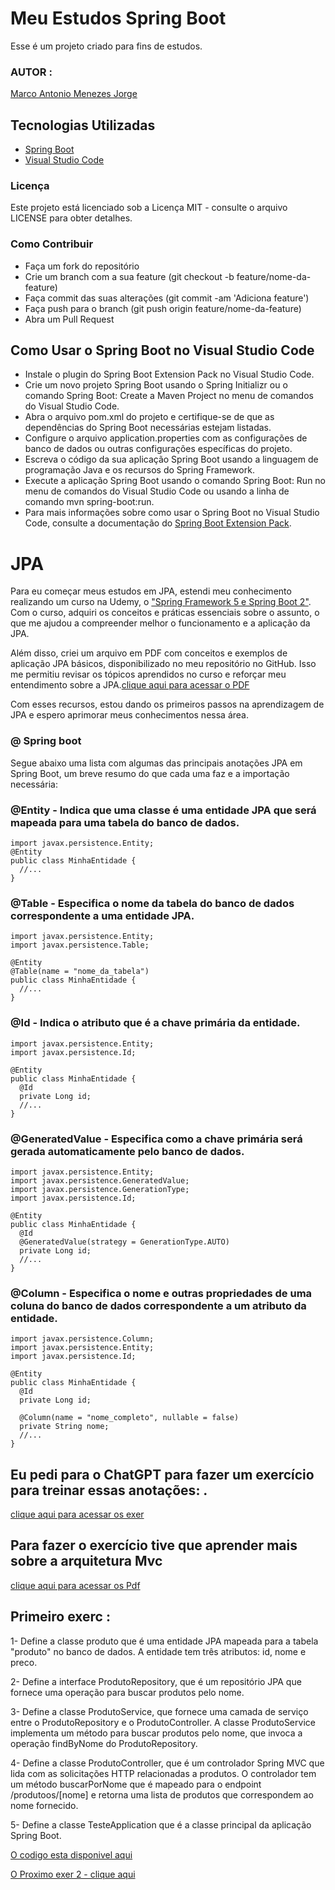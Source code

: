 # Meu Estudos Spring Boot

Esse é um projeto criado  para fins de estudos.

### AUTOR :
[Marco Antonio Menezes Jorge](https://github.com/MarcoAntonioMj)
## Tecnologias Utilizadas
- [Spring Boot](https://marketplace.visualstudio.com/items?itemName=vmware.vscode-boot-dev-pack)
- [Visual Studio Code](https://code.visualstudio.com/)

### Licença
Este projeto está licenciado sob a Licença MIT - consulte o arquivo LICENSE para obter detalhes.

### Como Contribuir
- Faça um fork do repositório
- Crie um branch com a sua feature (git checkout -b feature/nome-da-feature)
- Faça commit das suas alterações (git commit -am 'Adiciona feature')
- Faça push para o branch (git push origin feature/nome-da-feature)
- Abra um Pull Request

## Como Usar o Spring Boot no Visual Studio Code
- Instale o plugin do Spring Boot Extension Pack no Visual Studio Code.
- Crie um novo projeto Spring Boot usando o Spring Initializr ou o comando Spring Boot: Create a Maven Project no menu de comandos do Visual Studio Code.
- Abra o arquivo pom.xml do projeto e certifique-se de que as dependências do Spring Boot necessárias estejam listadas.
- Configure o arquivo application.properties com as configurações de banco de dados ou outras configurações específicas do projeto.
- Escreva o código da sua aplicação Spring Boot usando a linguagem de programação Java e os recursos do Spring Framework.
- Execute a aplicação Spring Boot usando o comando Spring Boot: Run no menu de comandos do Visual Studio Code ou usando a linha de comando mvn spring-boot:run.
- Para mais informações sobre como usar o Spring Boot no Visual Studio Code, consulte a documentação do [Spring Boot Extension Pack](https://marketplace.visualstudio.com/items?itemName=vmware.vscode-boot-dev-pack).

# JPA

Para eu começar meus estudos em JPA, estendi meu conhecimento realizando um curso na Udemy, o ["Spring Framework 5 e Spring Boot 2"](https://www.udemy.com/course/spring-framework-5-spring-boot-2/). Com o curso, adquiri os conceitos e práticas essenciais sobre o assunto, o que me ajudou a compreender melhor o funcionamento e a aplicação da JPA.

Além disso, criei um arquivo em PDF com conceitos e exemplos de aplicação JPA básicos, disponibilizado no meu repositório no GitHub. Isso me permitiu revisar os tópicos aprendidos no curso e reforçar meu entendimento sobre a JPA.[clique aqui para acessar o PDF](https://github.com/MarcoAntonioMj/Spring-Boot/tree/main/PDFS)

Com esses recursos, estou dando os primeiros passos na aprendizagem de JPA e espero aprimorar meus conhecimentos nessa área.

### @ Spring boot 

Segue abaixo uma lista com algumas das principais anotações JPA em Spring Boot, um breve resumo do que cada uma faz e a importação necessária: 

### @Entity - Indica que uma classe é uma entidade JPA que será mapeada para uma tabela do banco de dados.
```
import javax.persistence.Entity;
@Entity
public class MinhaEntidade {
  //...
}
```
### @Table - Especifica o nome da tabela do banco de dados correspondente a uma entidade JPA.
```
import javax.persistence.Entity;
import javax.persistence.Table;

@Entity
@Table(name = "nome_da_tabela")
public class MinhaEntidade {
  //...
}
```
### @Id - Indica o atributo que é a chave primária da entidade.
```
import javax.persistence.Entity;
import javax.persistence.Id;

@Entity
public class MinhaEntidade {
  @Id
  private Long id;
  //...
}
```
### @GeneratedValue - Especifica como a chave primária será gerada automaticamente pelo banco de dados.
```
import javax.persistence.Entity;
import javax.persistence.GeneratedValue;
import javax.persistence.GenerationType;
import javax.persistence.Id;

@Entity
public class MinhaEntidade {
  @Id
  @GeneratedValue(strategy = GenerationType.AUTO)
  private Long id;
  //...
}
```
### @Column - Especifica o nome e outras propriedades de uma coluna do banco de dados correspondente a um atributo da entidade.
```
import javax.persistence.Column;
import javax.persistence.Entity;
import javax.persistence.Id;

@Entity
public class MinhaEntidade {
  @Id
  private Long id;

  @Column(name = "nome_completo", nullable = false)
  private String nome;
  //...
}
```
## Eu pedi para o ChatGPT para fazer um exercício para treinar essas anotações: .
[clique aqui para acessar os exer](https://github.com/MarcoAntonioMj/Spring-Boot/blob/main/PDFS/exer%20jpa.pdf)

## Para fazer o exercício tive que aprender mais sobre a arquitetura Mvc
[clique aqui para acessar os Pdf](https://github.com/MarcoAntonioMj/Spring-Boot/blob/main/PDFS/Arquitetura%20MVC.pdf)

## Primeiro exerc :

1- Define a classe produto que é uma entidade JPA mapeada para a tabela "produto" no banco de dados. A entidade tem três atributos: id, nome e preco.

2- Define a interface ProdutoRepository, que é um repositório JPA que fornece uma operação para buscar produtos pelo nome.

3- Define a classe ProdutoService, que fornece uma camada de serviço entre o ProdutoRepository e o ProdutoController. A classe ProdutoService implementa um método para buscar produtos pelo nome, que invoca a operação findByNome do ProdutoRepository.

4- Define a classe ProdutoController, que é um controlador Spring MVC que lida com as solicitações HTTP relacionadas a produtos. O controlador tem um método buscarPorNome que é mapeado para o endpoint /produtoos/[nome] e retorna uma lista de produtos que correspondem ao nome fornecido.

5- Define a classe TesteApplication que é a classe principal da aplicação Spring Boot.

[O codigo esta disponivel aqui](https://github.com/MarcoAntonioMj/Spring-Boot/tree/main/teste/teste)

[O Proximo exer 2 - clique aqui ](https://github.com/MarcoAntonioMj/Spring-Boot/blob/main/PDFS/Exer%202.pdf)
